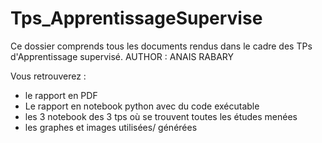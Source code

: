 # Tps_ApprentissageSupervise
Ce dossier comprends tous les documents rendus dans le cadre des TPs d'Apprentissage supervisé.
AUTHOR : ANAIS RABARY


Vous retrouverez :
- le rapport en PDF
- Le rapport en notebook python avec du code exécutable
- les 3 notebook des 3 tps où se trouvent toutes les études menées
- les graphes et images utilisées/ générées

